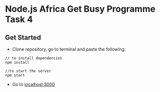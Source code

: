 # Node.js Africa Get Busy Programme Task 4
## Get Started
* Clone repository, go to terminal and paste the following:
```
// to install dependencies
npm install

//to start the server
npm start
```
* Go to [localhost:3000](http://localhost:3000)

